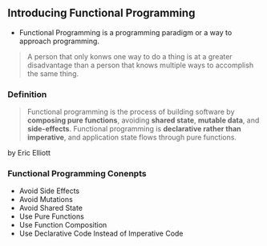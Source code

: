 ## Introducing Functional Programming

- Functional Programming is a programming paradigm or a way to approach programming.

> A person that only konws one way to do a thing is at a greater disadvantage than a person that knows multiple ways to accomplish the same thing.

### Definition

> Functional programming is the process of building software by **composing pure functions**, avoiding **shared state**, **mutable data**, and **side-effects**. Functional programming is **declarative rather than imperative**, and application state flows through pure functions.

by Eric Elliott

### Functional Programming Conenpts

- Avoid Side Effects
- Avoid Mutations
- Avoid Shared State
- Use Pure Functions
- Use Function Composition
- Use Declarative Code Instead of Imperative Code
